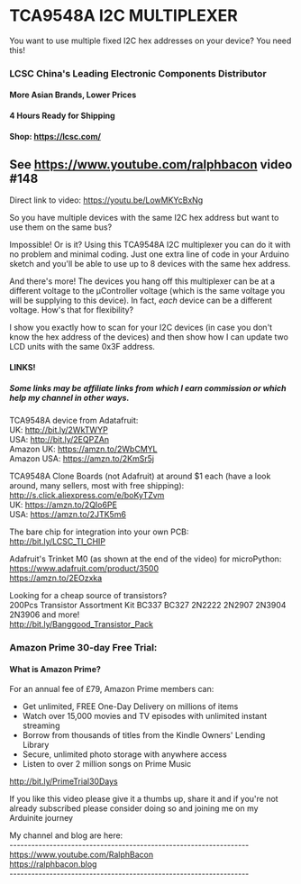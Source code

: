# TCA9548A I2C MULTIPLEXER
You want to use multiple fixed I2C hex addresses on your device? You need this!

### LCSC China's Leading Electronic Components Distributor
#### More Asian Brands, Lower Prices
#### 4 Hours Ready for Shipping
#### Shop: https://lcsc.com/

## See https://www.youtube.com/ralphbacon video #148  
Direct link to video: https://youtu.be/LowMKYcBxNg

So you have multiple devices with the same I2C hex address but want to use them on the same bus? 

Impossible! Or is it? Using this TCA9548A I2C multiplexer you can do it with no problem and minimal coding. Just one extra line of code in your Arduino sketch and you'll be able to use up to 8 devices with the same hex address.

And there's more! The devices you hang off this multiplexer can be at a different voltage to the µController voltage (which is the same voltage you will be supplying to this device). In fact, *each* device can be a different voltage. How's that for flexibility?

I show you exactly how to scan for your I2C devices (in case you don't know the hex address of the devices) and then show how I can update two LCD units with the same 0x3F address.

#### LINKS!
##### Some links may be affiliate links from which I earn commission or which help my channel in other ways.  

TCA9548A device from Adatafruit:  
UK: http://bit.ly/2WkTWYP  
USA: http://bit.ly/2EQPZAn  
Amazon UK: https://amzn.to/2WbCMYL  
Amazon  USA: https://amzn.to/2KmSr5j  

TCA9548A Clone Boards (not Adafruit) at around $1 each (have a look around, many sellers, most with free shipping):  
http://s.click.aliexpress.com/e/boKyTZvm  
UK: https://amzn.to/2QIo6PE  
USA: https://amzn.to/2JTK5m6  

The bare chip for integration into your own PCB:  
http://bit.ly/LCSC_TI_CHIP  

Adafruit's Trinket M0 (as shown at the end of the video) for microPython:  
https://www.adafruit.com/product/3500  
https://amzn.to/2EOzxka  

Looking for a cheap source of transistors?  
200Pcs Transistor Assortment Kit BC337 BC327 2N2222 2N2907 2N3904 2N3906 and more!  
http://bit.ly/Banggood_Transistor_Pack  

### Amazon Prime 30-day Free Trial:  
#### What is Amazon Prime?  

For an annual fee of £79, Amazon Prime members can:  

* Get unlimited, FREE One-Day Delivery on millions of items  
* Watch over 15,000 movies and TV episodes with unlimited instant streaming  
* Borrow from thousands of titles from the Kindle Owners' Lending Library  
* Secure, unlimited photo storage with anywhere access  
* Listen to over 2 million songs on Prime Music  

http://bit.ly/PrimeTrial30Days 

If you like this video please give it a thumbs up, share it and if you're not already subscribed please consider doing so and joining me on my Arduinite journey

My channel and blog are here:  
\------------------------------------------------------------------  
https://www.youtube.com/RalphBacon  
https://ralphbacon.blog  
\------------------------------------------------------------------  
